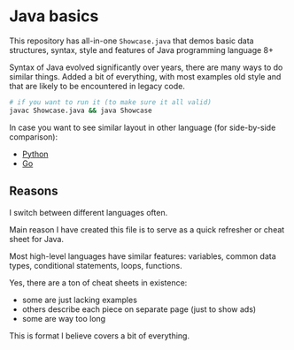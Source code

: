 # Java basics

This repository has all-in-one `Showcase.java` that demos basic data structures, syntax, style and features of Java programming language 8+

Syntax of Java evolved significantly over years, there are many ways to do similar things.
Added a bit of everything, with most examples old style and that are likely to be encountered in legacy code.

```sh
# if you want to run it (to make sure it all valid)
javac Showcase.java && java Showcase
```

In case you want to see similar layout in other language (for side-by-side
comparison):
- [Python](https://github.com/antontsv/python-basics)
- [Go](https://github.com/antontsv/go-basics)

## Reasons

I switch between different languages often.

Main reason I have created this file is to serve as a quick refresher or cheat sheet for Java.

Most high-level languages have similar features: variables, common data types, conditional statements, loops, functions.

Yes, there are a ton of cheat sheets in existence:
- some are just lacking examples
- others describe each piece on separate page (just to show ads)
- some are way too long

This is format I believe covers a bit of everything.